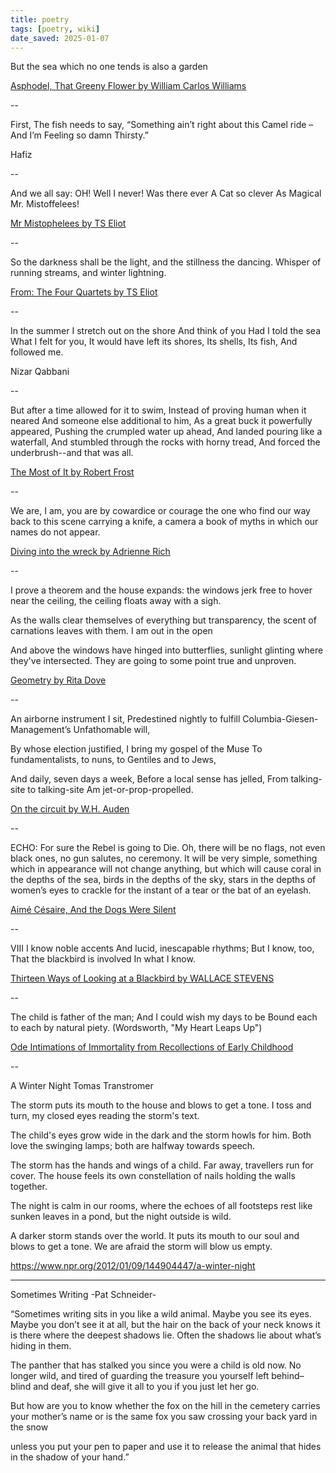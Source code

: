 ```yaml
---
title: poetry
tags: [poetry, wiki]
date_saved: 2025-01-07
---
```


But the sea
which no one tends
is also a garden

[Asphodel, That Greeny Flower by William Carlos Williams](http://www.poets.org/poetsorg/poem/asphodel-greeny-flower-excerpt)

--

First, The fish needs to say, “Something ain’t right about this Camel ride – And I’m Feeling so damn Thirsty.”

Hafiz

--

And we all say: OH!
Well I never!
Was there ever
A Cat so clever
As Magical Mr. Mistoffelees!

[Mr Mistophelees by TS Eliot](http://famouspoetsandpoems.com/poets/t__s__eliot/poems/15147)

--

So the darkness shall be the light, and the stillness the dancing.
Whisper of running streams, and winter lightning.

[From: The Four Quartets by TS Eliot](http://www.coldbacon.com/poems/fq.html)

--

In the summer
I stretch out on the shore
And think of you
Had I told the sea
What I felt for you,
It would have left its shores,
Its shells,
Its fish,
And followed me.
 
Nizar Qabbani

--

But after a time allowed for it to swim,
Instead of proving human when it neared
And someone else additional to him,
As a great buck it powerfully appeared,
Pushing the crumpled water up ahead,
And landed pouring like a waterfall,
And stumbled through the rocks with horny tread,
And forced the underbrush--and that was all.

[The Most of It by Robert Frost](http://genius.com/Robert-frost-the-most-of-it-annotated)

--

We are, I am, you are
by cowardice or courage
the one who find our way
back to this scene
carrying a knife, a camera
a book of myths
in which
our names do not appear.

[Diving into the wreck by Adrienne Rich](http://www.poets.org/poetsorg/poem/diving-wreck)

--

I prove a theorem and the house expands:
the windows jerk free to hover near the ceiling,
the ceiling floats away with a sigh.

As the walls clear themselves of everything
but transparency, the scent of carnations
leaves with them. I am out in the open

And above the windows have hinged into butterflies,
sunlight glinting where they've intersected.
They are going to some point true and unproven.

[Geometry by Rita Dove](https://twitter.com/tomcritchlow/status/1046068303318462464)

--

An airborne instrument I sit,
Predestined nightly to fulfill
Columbia-Giesen-Management’s
Unfathomable will,

By whose election justified,
I bring my gospel of the Muse
To fundamentalists, to nuns,
to Gentiles and to Jews,

And daily, seven days a week,
Before a local sense has jelled,
From talking-site to talking-site
Am jet-or-prop-propelled.

[On the circuit by W.H. Auden](https://www.poets.org/poetsorg/poem/circuit)

--

ECHO: For sure the Rebel is going to Die. Oh, there will be no flags, not even black ones, no gun salutes, no ceremony. It will be very simple, something which in appearance will not change anything, but which will cause coral in the depths of the sea, birds in the depths of the sky, stars in the depths of women’s eyes to crackle for the instant of a tear or the bat of an eyelash.

[Aimé Césaire, And the Dogs Were Silent](https://thefunambulist.net/literature/blue-eyed-architect-defy)

--

VIII
I know noble accents
And lucid, inescapable rhythms;
But I know, too,
That the blackbird is involved
In what I know.

[Thirteen Ways of Looking at a Blackbird by WALLACE STEVENS](https://www.poetryfoundation.org/poems/45236/thirteen-ways-of-looking-at-a-blackbird)

--

The child is father of the man;
And I could wish my days to be
   Bound each to each by natural piety.
          (Wordsworth, "My Heart Leaps Up")
          
[Ode Intimations of Immortality from Recollections of Early Childhood](https://www.poetryfoundation.org/poems/45536/ode-intimations-of-immortality-from-recollections-of-early-childhood)

--

A Winter Night
Tomas Transtromer

The storm puts its mouth to the house
and blows to get a tone.
I toss and turn, my closed eyes
reading the storm's text.

The child's eyes grow wide in the dark
and the storm howls for him.
Both love the swinging lamps;
both are halfway towards speech.

The storm has the hands and wings of a child.
Far away, travellers run for cover.
The house feels its own constellation of nails
holding the walls together.

The night is calm in our rooms,
where the echoes of all footsteps rest
like sunken leaves in a pond,
but the night outside is wild.

A darker storm stands over the world.
It puts its mouth to our soul
and blows to get a tone. We are afraid
the storm will blow us empty.

<https://www.npr.org/2012/01/09/144904447/a-winter-night>

---

Sometimes Writing
-Pat Schneider-

“Sometimes writing sits in you
like a wild animal. Maybe
you see its eyes.
Maybe you don’t see it at all,
but the hair on the back of your neck
knows it is there
where the deepest shadows lie.
Often the shadows lie
about what’s hiding in them.

The panther that has stalked you
since you were a child
is old now. No longer wild,
and tired of guarding the treasure
you yourself left behind–
blind and deaf, she will give it all to you
if you just let her go.

But how are you to know
whether the fox on the hill
in the cemetery carries your mother’s name
or is the same fox you saw
crossing your back yard in the snow

unless you put your pen to paper
and use it to release the animal
that hides in the shadow of your hand.”



<script>
	
$('p').each(function(){
  var text =$(this).html();
  var text = text.split("\n").join("<br />") 
  $(this).html(text);
});

</script>